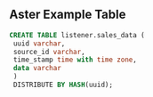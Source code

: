 ## Aster Example Table
```sql
CREATE TABLE listener.sales_data (
 uuid varchar,
 source_id varchar,
 time_stamp time with time zone,
 data varchar
 )
 DISTRIBUTE BY HASH(uuid);
```
